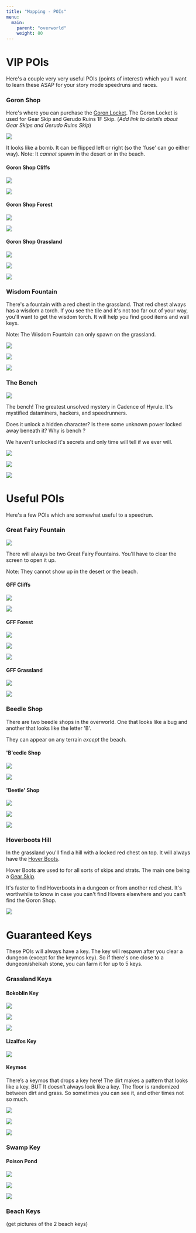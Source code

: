 ```yaml
---
title: "Mapping - POIs"
menu:
  main:
    parent: "overworld"
    weight: 80
---
```


# VIP POIs
Here's a couple very very useful POIs (points of interest) which you'll want to learn these ASAP for your story mode speedruns and races.


### Goron Shop
Here's where you can purchase the [Goron Locket](/general/items/#passives). The Goron Locket is used for Gear Skip and Gerudo Ruins 1F Skip.
(*Add link to details about Gear Skips and Gerudo Ruins Skip*)

![](/img/mapping/bomb_shop_outside.png)

It looks like a bomb. It can be flipped left or right (so the 'fuse' can go either way).
Note: It *cannot* spawn in the desert or in the beach.

#### Goron Shop Cliffs

![](/img/mapping/bomb_shop_cliff.png)

![](/img/mapping/bomb_shop_cliff_tile.png)

#### Goron Shop Forest

![](/img/mapping/bomb_shop_forest.png)

![](/img/mapping/bomb_shop_forest_tile.png)

#### Goron Shop Grassland

![](/img/mapping/bomb_shop_grass.png)

![](/img/mapping/bomb_shop_grass_tile.PNG)

![](/img/mapping/bomb_shop_grass_example.PNG)


### Wisdom Fountain
There's a fountain with a red chest in the grassland. That red chest always has a wisdom a torch. If you see the tile and it's not too far out of your way, you'll want to get the wisdom torch. It will help you find good items and wall keys.

Note: The Wisdom Fountain can only spawn on the grassland.

![](/img/mapping/grass_19_inverted.png)

![](/img/mapping/grass_19_tile.png)

![](/img/mapping/grass_19_example.png)

### The Bench
![](/img/mapping/the_bench.png)

The bench! The greatest unsolved mystery in Cadence of Hyrule. It's mystified dataminers, hackers, and speedrunners.

Does it unlock a hidden character? Is there some unknown power locked away beneath it?  Why is bench [](/img/mapping/Pogchamp.png)?

We haven't unlocked it's secrets and only time will tell if we ever will.

![](/img/mapping/grass_21.png)

![](/img/mapping/grass_21_tile.png)

![](/img/mapping/grass_21_example.png)

# Useful POIs
Here's a few POIs which are somewhat useful to a speedrun.

### Great Fairy Fountain

![](/img/mapping/fairy_fountain_grass_outside.png)

There will always be two Great Fairy Fountains. You'll have to clear the screen to open it up.

Note: They cannot show up in the desert or the beach.

#### GFF Cliffs

![](/img/mapping/fairy_fountain_cliff.png)

![](/img/mapping/fairy_fountain_cliff_tile.png)

#### GFF Forest

![](/img/mapping/fairy_fountain_forest_invert.png)

![](/img/mapping/fairy_fountain_forest_invert_tile.png)

![](/img/mapping/fairy_fountain_forest_example.png)

#### GFF Grassland

![](/img/mapping/fairy_fountain_grass.png)

![](/img/mapping/fairy_fountain_grass_tile.png)

### Beedle Shop
There are two beedle shops in the overworld. One that looks like a bug and another that looks like the letter 'B'.

They can appear on any terrain *except* the beach.

#### 'B'eedle Shop

![](/img/mapping/beedle_01.png)

![](/img/mapping/beedle_01_tile.png)

#### 'Beetle' Shop

![](/img/mapping/beedle_02_grass.png)

![](/img/mapping/beedle_02_grass_tile.png)

![](/img/mapping/beedle_02_desert_tile.png)

### Hoverboots Hill
In the grassland you'll find a hill with a locked red chest on top. It will always have the [Hover Boots](/general/items/#boots).

Hover Boots are used to for all sorts of skips and strats. The main one being a [Gear Skip](/dungeons/gerudo-ruins/#hover-boots-and-bomb).

It's faster to find Hoverboots in a dungeon or from another red chest. It's worthwhile to know in case you can't find Hovers elsewhere and you can't find the Goron Shop. 

![](/img/mapping/grass_13.png)


# Guaranteed Keys
These POIs will always have a key. The key will respawn after you clear a dungeon (except for the keymos key). So if there's one close to a dungeon/sheikah stone, you can farm it for up to 5 keys.

### Grassland Keys

#### Bokoblin Key

![](/img/mapping/grass_23.png)

![](/img/mapping/grass_23_tile.png)

![](/img/mapping/grass_23_example.png)

#### Lizalfos Key

![](/img/mapping/grass_09.png)


#### Keymos
There’s a keymos that drops a key here! The dirt makes a pattern that looks like a key. BUT It doesn’t always look like a key. The floor is randomized between dirt and grass. So sometimes you can see it, and other times not so much.

![](/img/mapping/grass_00.png)

![](/img/mapping/grass_00_tile.png)

![](/img/mapping/grass_00_example.png)

### Swamp Key

#### Poison Pond

![](/img/mapping/poison_pond.png)

![](/img/mapping/poison_pond_tile.png)

![](/img/mapping/poison_pond_example.png)

### Beach Keys

(get pictures of the 2 beach keys)
